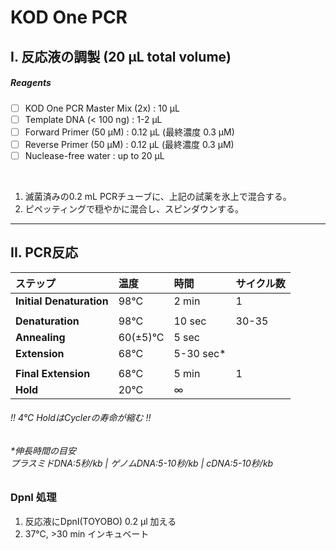 # KOD One PCR

## I. 反応液の調製 (20 µL total volume)
##### Reagents
- [ ] KOD One PCR Master Mix (2x) : 10 µL
- [ ] Template DNA (< 100 ng) : 1-2 µL
- [ ] Forward Primer (50 µM) : 0.12 µL (最終濃度 0.3 µM)
- [ ] Reverse Primer (50 µM) : 0.12 µL (最終濃度 0.3 µM)
- [ ] Nuclease-free water : up to 20 µL
<br>

1. 滅菌済みの0.2 mL PCRチューブに、上記の試薬を氷上で混合する。
2. ピペッティングで穏やかに混合し、スピンダウンする。

---

## II. PCR反応

| ステップ | 温度 | 時間 | サイクル数 |
| :--- | :--- | :--- | :--- |
| **Initial Denaturation** | 98°C | 2 min | 1 |
| | | | |
| **Denaturation** | 98°C | 10 sec | 30-35 |
| **Annealing** | 60(±5)°C | 5 sec | |
| **Extension** | 68°C | 5-30 sec* | |
| | | | |
| **Final Extension** | 68°C | 5 min | 1 |
| **Hold** | 20°C | ∞ | |

###### !! 4°C HoldはCyclerの寿命が縮む !!
###### \*伸長時間の目安 <br> プラスミドDNA:5秒/kb | ゲノムDNA:5-10秒/kb | cDNA:5-10秒/kb

### DpnI 処理
1. 反応液にDpnI(TOYOBO) 0.2 µl 加える
2. 37°C, >30 min インキュベート
